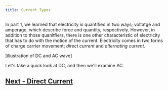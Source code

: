```yaml
---
title: Current Types
---
```


In part 1, we learned that electricity is quantified in two ways; voltatge and amperage, which describe force and quantity, respectively. However, in addition to those quanitfiers, there is one other characteristic of electricity that has to do with the motion of the current. Electricity comes in two forms of charge carrier movement; _direct current_ and _alternating current_.

[illustration of DC and AC wave]

Let's take a quick look at DC, and then we'll examine AC.

## [Next - Direct Current](../Direct_Current)

<br/>